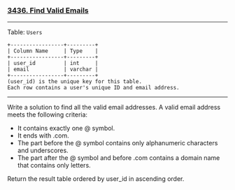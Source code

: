 ### [3436. Find Valid Emails](https://leetcode.com/problems/find-valid-emails/)

- - -

Table: `Users`
```
+-----------------+---------+
| Column Name     | Type    |
+-----------------+---------+
| user_id         | int     |
| email           | varchar |
+-----------------+---------+
(user_id) is the unique key for this table.
Each row contains a user's unique ID and email address.
```

- - -

Write a solution to find all the valid email addresses. A valid email address meets the following criteria:

- It contains exactly one @ symbol.
- It ends with .com.
- The part before the @ symbol contains only alphanumeric characters and underscores.
- The part after the @ symbol and before .com contains a domain name that contains only letters.

Return the result table ordered by user_id in ascending order.

